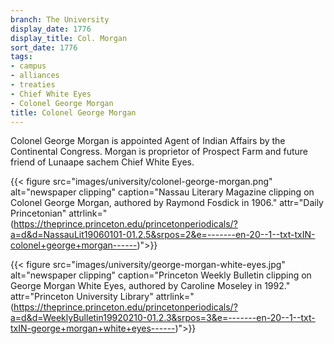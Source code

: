 ```yaml
---
branch: The University
display_date: 1776
display_title: Col. Morgan
sort_date: 1776
tags:
- campus
- alliances
- treaties
- Chief White Eyes
- Colonel George Morgan
title: Colonel George Morgan
---
```


Colonel George Morgan is appointed Agent of Indian Affairs by the Continental Congress. Morgan is proprietor of Prospect Farm and future friend of Lunaape sachem Chief White Eyes.

{{< figure src="images/university/colonel-george-morgan.png" alt="newspaper clipping" caption="Nassau Literary Magazine clipping on Colonel George Morgan, authored by Raymond Fosdick in 1906." attr="Daily Princetonian" attrlink="(https://theprince.princeton.edu/princetonperiodicals/?a=d&d=NassauLit19060101-01.2.5&srpos=2&e=-------en-20--1--txt-txIN-colonel+george+morgan------)">}}

{{< figure src="images/university/george-morgan-white-eyes.jpg" alt="newspaper clipping" caption="Princeton Weekly Bulletin clipping on George Morgan White Eyes, authored by Caroline Moseley in 1992." attr="Princeton University Library" attrlink="(https://theprince.princeton.edu/princetonperiodicals/?a=d&d=WeeklyBulletin19920210-01.2.3&srpos=3&e=-------en-20--1--txt-txIN-george+morgan+white+eyes------)">}}
